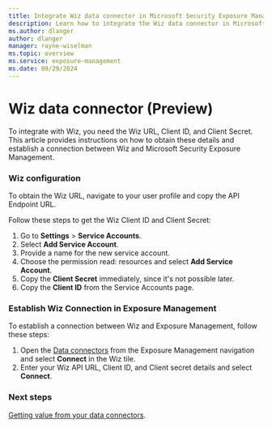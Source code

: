 ```yaml
---
title: Integrate Wiz data connector in Microsoft Security Exposure Management
description: Learn how to integrate the Wiz data connector in Microsoft Security Exposure Management.
ms.author: dlanger
author: dlanger
manager: rayne-wiselman
ms.topic: overview
ms.service: exposure-management
ms.date: 09/29/2024
---
```


# Wiz data connector (Preview)

To integrate with Wiz, you need the Wiz URL, Client ID, and Client Secret. This article provides instructions on how to obtain these details and establish a connection between Wiz and Microsoft Security Exposure Management.

### Wiz configuration

To obtain the Wiz URL, navigate to your user profile and copy the API Endpoint URL.

Follow these steps to get the Wiz Client ID and Client Secret:

1. Go to **Settings** > **Service Accounts**.
1. Select **Add Service Account**.
1. Provide a name for the new service account.
1. Choose the permission read: resources and select **Add Service Account**.
1. Copy the **Client Secret** immediately, since it's not possible later.
1. Copy the **Client ID** from the Service Accounts page.

### Establish Wiz Connection in Exposure Management

To establish a connection between Wiz and Exposure Management, follow these steps:

1. Open the [Data connectors](https://security.microsoft.com/exposure-data-connectors) from the Exposure Management navigation and select **Connect** in the Wiz tile.
1. Enter your Wiz API URL, Client ID, and Client secret details and select **Connect**.

### Next steps

[Getting value from your data connectors](leverage-data-connectors.md).
